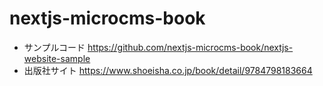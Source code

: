 # nextjs-microcms-book

- サンプルコード https://github.com/nextjs-microcms-book/nextjs-website-sample
- 出版社サイト https://www.shoeisha.co.jp/book/detail/9784798183664
